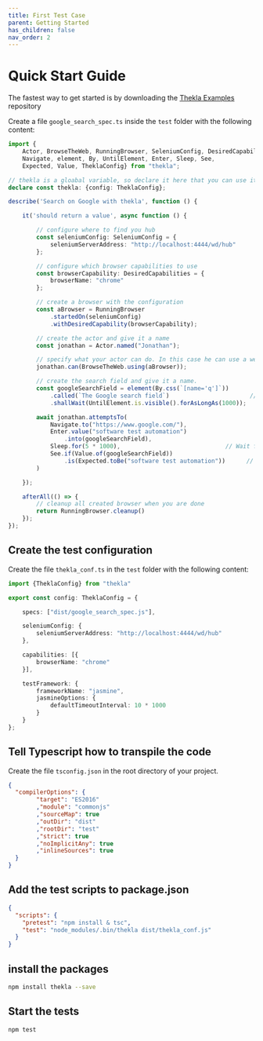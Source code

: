 ```yaml
---
title: First Test Case
parent: Getting Started
has_children: false
nav_order: 2
---
```


# Quick Start Guide

The fastest way to get started is by downloading the 
[Thekla Examples](https://github.com/andy-schulz/thekla-examples) repository


Create a file ``google_search_spec.ts`` inside the ``test`` folder with the following content:

````typescript
import {
    Actor, BrowseTheWeb, RunningBrowser, SeleniumConfig, DesiredCapabilities,
    Navigate, element, By, UntilElement, Enter, Sleep, See, 
    Expected, Value, TheklaConfig} from "thekla";

// thekla is a gloabal variable, so declare it here that you can use it
declare const thekla: {config: TheklaConfig};

describe('Search on Google with thekla', function () {

    it('should return a value', async function () {

        // configure where to find you hub
        const seleniumConfig: SeleniumConfig = {
            seleniumServerAddress: "http://localhost:4444/wd/hub"
        };

        // configure which browser capabilities to use
        const browserCapability: DesiredCapabilities = {
            browserName: "chrome"
        };

        // create a browser with the configuration
        const aBrowser = RunningBrowser
            .startedOn(seleniumConfig)
            .withDesiredCapability(browserCapability);

        // create the actor and give it a name
        const jonathan = Actor.named("Jonathan");

        // specify what your actor can do. In this case he can use a web browser with the browser created before.
        jonathan.can(BrowseTheWeb.using(aBrowser));

        // create the search field and give it a name.
        const googleSearchField = element(By.css(`[name='q']`))        // say how you want to locate the element
            .called(`The Google search field`)                       // give the element a name (optional)
            .shallWait(UntilElement.is.visible().forAsLongAs(1000));    // if its not there right away, wait for it (optional)

        await jonathan.attemptsTo(
            Navigate.to("https://www.google.com/"),                         // Go to Google
            Enter.value("software test automation")
                .into(googleSearchField),                               // send the search text to the search field
            Sleep.for(5 * 1000),                              // Wait for 5 Seconds (just to visually follow the test case)
            See.if(Value.of(googleSearchField))
                .is(Expected.toBe("software test automation"))      // check if the text was entered
        )

    });

    afterAll(() => {
        // cleanup all created browser when you are done
        return RunningBrowser.cleanup()
    });
});
````

## Create the test configuration

Create the file ``thekla_conf.ts`` in the ``test`` folder with the following content:

````typescript
import {TheklaConfig} from "thekla"

export const config: TheklaConfig = {

    specs: ["dist/google_search_spec.js"],

    seleniumConfig: {
        seleniumServerAddress: "http://localhost:4444/wd/hub"
    },

    capabilities: [{
        browserName: "chrome"
    }],

    testFramework: {
        frameworkName: "jasmine",
        jasmineOptions: {
            defaultTimeoutInterval: 10 * 1000
        }
    }
};
````

## Tell Typescript how to transpile the code

Create the file ``tsconfig.json`` in the root directory of your project.

````json
{
  "compilerOptions": {
        "target": "ES2016"
        ,"module": "commonjs"
        ,"sourceMap": true
        ,"outDir": "dist"
        ,"rootDir": "test"
        ,"strict": true
        ,"noImplicitAny": true
        ,"inlineSources": true
  }
}
````

## Add the test scripts to package.json

````json
{
  "scripts": {
    "pretest": "npm install & tsc",
    "test": "node_modules/.bin/thekla dist/thekla_conf.js"
  }
}
````

## install the packages

```bash
npm install thekla --save
```

## Start the tests

````bash
npm test
````